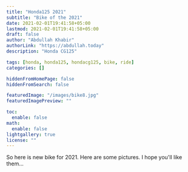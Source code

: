 ```yaml
---
title: "Honda125 2021"
subtitle: "Bike of the 2021"
date: 2021-02-01T19:41:58+05:00
lastmod: 2021-02-01T19:41:58+05:00
draft: false
author: "Abdullah Khabir"
authorLink: "https://abdullah.today"
description: "Honda CG125"

tags: [honda, honda125, hondacg125, bike, ride]
categories: []

hiddenFromHomePage: false
hiddenFromSearch: false

featuredImage: "/images/bike8.jpg"
featuredImagePreview: ""

toc:
  enable: false
math:
  enable: false
lightgallery: true
license: ""
---
```


So here is new bike for 2021. Here are some pictures. I hope 
you'll like them...














